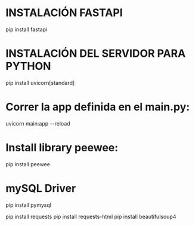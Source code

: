 # INSTALACIÓN FASTAPI
pip install fastapi

# INSTALACIÓN DEL SERVIDOR PARA PYTHON
pip install uvicorn[standard]

# Correr la app definida en el main.py:
uvicorn main:app --reload

# Install library peewee:
pip install peewee

# mySQL Driver
pip install pymysql

pip install requests
pip install requests-html
pip install beautifulsoup4